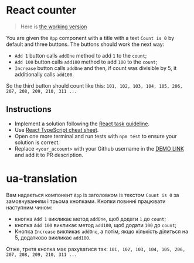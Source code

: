 # React counter

> Here is [the working version](https://mate-academy.github.io/react_counter/)

You are given the `App` component with a title with a text `Count is 0` by default and three buttons.
The buttons should work the next way:

- `Add 1` button calls `addOne` method to add `1` to the `count`;
- `Add 100` button calls `add100` method to add `100` to the `count`;
- `Increase` button calls `addOne` and then, if count was divisible by 5, it additionally calls `add100`.

So the third button should count like this:
`101, 102, 103, 104, 105, 206, 207, 208, 209, 210, 311 ...`

## Instructions
- Implement a solution following the [React task guideline](https://github.com/mate-academy/react_task-guideline#react-tasks-guideline).
- Use [React TypeScript cheat sheet](https://mate-academy.github.io/fe-program/js/extra/react-typescript).
- Open one more terminal and run tests with `npm test` to ensure your solution is correct.
- Replace `<your_account>` with your Github username in the [DEMO LINK](https://emxm.github.io/react_counter/) and add it to PR description.

# ua-translation

Вам надається компонент `App` із заголовком із текстом `Count is 0` за замовчуванням і трьома кнопками.
Кнопки повинні працювати наступним чином:

- кнопка `Add 1` викликає метод `addOne`, щоб додати `1` до `count`;
- кнопка `Add 100` викликає метод `add100`, щоб додати `100` до `count`;
- Кнопка `Increase` викликає `addOne`, а потім, якщо кількість ділиться на 5, додатково викликає `add100`.

Отже, третя кнопка має рахуватися так:
`101, 102, 103, 104, 105, 206, 207, 208, 209, 210, 311 ...`
